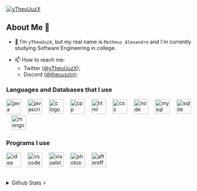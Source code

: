 <!-- <div>
   <h2 align="center">Hi, how are you? I'm <a href="https://github.com/yTheuUuzX">Matheus</a> 😃️</h2>
</div> -->

<!-- <p align="center">
    <a href="https://git.io/typing-svg"><img src="https://readme-typing-svg.demolab.com?font=Fira+Code&size=17&duration=6000&pause=1000&center=true&vCenter=true&random=false&width=435&separator=%3C&lines=++++System.out.println(%22Welcome+to+my+github!%22);" /></a>
  </p> -->

[![yTheuUuzX](https://github-widgetbox.vercel.app/api/profile?username=yTheuUuzX&theme=darkmode&data=followers,repositories,stars,commits)](https://github.com/Jurredr/github-widgetbox)

## About Me 👋
- 💁 I’m `yTheuUuzX`, but my real name is `Matheus Alexandre` and I'm currently studying Software Engineering in college.
<!-- - 👀 I’m interested in Javascript, but I have contributed a few times and am interested in learning more in-depth TypeScript, Kotlin, and Java; -->
<!-- - 🫡 Discord Partner since 09/23/2020 and part of the [Loritta](https://github.com/LorittaBot) team since 12/22/2020; -->
<!-- - 🦊 Currently working on [Kuraminha](https://github.com/KuraminhaBot), a multifunctional Discord bot with various commands for images, music (Spotify, Last.FM), moderation, utility, and more; -->
- 📫 How to reach me:
  - Twitter ([@yTheuUuzX](https://twitter.com/yTheuUuzX));
  - Discord ([@theuuszin](https://discord.com/users/852692680571748382));

<!-- <h3 align="center">Languages and Databases that I use</h3> -->
<h3>Languages and Databases that I use</h3>

<!-- <div align="center"> -->
<div>
  <img src="https://skillicons.dev/icons?i=java&theme=light" height="40" alt="java logo" />
   <img width="10" />
  <img src="https://skillicons.dev/icons?i=js" height="40" alt="javascript logo" />
   <img width="10" />
  <!-- <img src="https://skillicons.dev/icons?i=typescript" height="40" alt="typescript logo" />
  <img width="10" /> -->
  <img src="https://skillicons.dev/icons?i=c" height="40" alt="c logo" />
  <img width="10" />
  <img src="https://skillicons.dev/icons?i=cpp" height="40" alt="cpp logo" />
   <img width="10" />
  <img src="https://skillicons.dev/icons?i=html" height="40" alt="html logo" />
   <img width="10" />
  <img src="https://skillicons.dev/icons?i=css" height="40" alt="css logo" />
   <img width="10" />
  <img src="https://skillicons.dev/icons?i=nodejs" height="40" alt="node logo" />
   <img width="10" />
  <img src="https://skillicons.dev/icons?i=mysql" height="40" alt="mysql logo" />
   <img width="10" />
  <img src="https://skillicons.dev/icons?i=sqlite" height="40" alt="sqlite logo" />
  <img width="10" />
  <img src="https://skillicons.dev/icons?i=mongodb" height="40" alt="mongodb logo" />
</div>

<!-- <h3 align="center">Programs I use</h3> -->
<h3>Programs I use</h3>

<!-- <div align="center"> -->
<div>
  <img src="https://skillicons.dev/icons?i=idea" height="40" alt="idea logo" />
   <img width="10" />
  <img src="https://skillicons.dev/icons?i=vscode" height="40" alt="vscode logo" />
   <img width="10" />
  <img src="https://skillicons.dev/icons?i=visualstudio" height="40" alt="visualstudio logo" />
   <img width="10" />
  <img src="https://skillicons.dev/icons?i=ps" height="40" alt="photoshop logo" />
   <img width="10" />
  <img src="https://skillicons.dev/icons?i=ae" height="40" alt="aftereffects logo" />
</div>

<h2> </h2>

<details>
  <summary>Github Stats ⚡</summary>
  
  <a href="#">![Github stats](https://github-readme-stats.vercel.app/api?username=yTheuUuzX&theme=blueberry&count_private=true&hide_border=true&line_height=20)</a>
  <a href="#">![Top Langs](https://github-readme-stats.vercel.app/api/top-langs/?username=yTheuUuzX&layout=compact&theme=blueberry&count_private=true&hide_border=true)</a>
</details>
